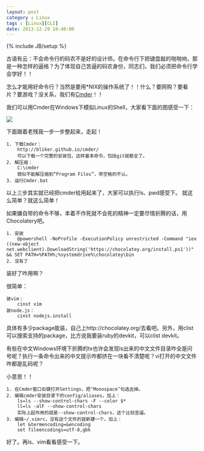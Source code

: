 ```yaml
---
layout: post
category : Linux
tags : [Linux][CLI]
date: 2013-12-29 18:40:00
---
```

{% include JB/setup %}

古语有云：不会命令行的码农不是好的设计师。在命令行下把键盘敲的啪啪响，那是一种怎样的逼格？为了体现自己苦逼的码农身份，同志们，我们必须把命令行学会学好！！

怎么才能用好命令行？当然是要用*NIX的操作系统了！！什么？要网购？要看片？要游戏？没关系，我们有[Cmder](http://bliker.github.io/cmder/)！！

我们可以用Cmder在Windows下模拟Linux的Shell，大家看下面的图感受一下：

![](http://bliker.github.io/cmder/img/git_thumb.png)

下面跟着老残我一步一步整起来，走起！

	1. 下载Cmder：
		http://bliker.github.io/cmder/
		可以下载一个完整的安装包，这样基本命令，包括git就都全了。
	2. 解压缩：
		C:\cmder
		貌似不能解压缩到“Program Files”，带空格的不认。
	3. 运行Cmder.bat
	
以上三步其实就已经把cmder给用起来了，大家可以执行ls、pwd感受下。 就这么简单？就这么简单！

如果嫌自带的命令不够，本着不作死就不会死的精神一定要尽情折腾的话，用Chocolatery吧。

	1. 安装
		@powershell -NoProfile -ExecutionPolicy unrestricted -Command "iex ((new-object net.webclient).DownloadString('https://chocolatey.org/install.ps1'))" && SET PATH=%PATH%;%systemdrive%\chocolatey\bin
	2. 没有了

装好了咋用啊？

很简单：

	装vim：
		cinst vim
	装node.js：
		cinst nodejs.install

具体有多少package能装，自己上http://chocolatey.org/去看吧。另外，用clist可以搜索支持的package，比方说我要装ruby的devkit，可以clist devkit。

有些在中文Windows环境下折腾的tx也许会发现ls出来的中文文件目录咋全是问号呢？执行一条命令出来的中文提示咋都挤在一块看不清楚呢？vi打开的中文文件咋都是乱码呢？

小意思！！

	1. 在Cmder窗口右键打开Settings，把‘Monospace’勾选去掉。
	2. 编辑cmder安装目录下的config/aliases，加上：
		ls=ls --show-control-chars -F --color $*
		ll=ls -alF --show-control-chars
		实际上起作用的就是--show-control-chars，这个比较苦逼。
	3. 编辑~/.vimrc，没有这个文件的就新建一个，加上：
		let &termencoding=&encoding
		set fileencodings=utf-8,gbk

好了。再ls、vim看看感受一下。
